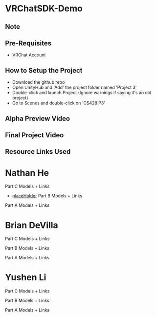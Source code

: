 # VRChatSDK-Demo
## Note

## Pre-Requisites
* VRChat Account

## How to Setup the Project
* Download the github repo
* Open UnityHub and 'Add' the project folder named 'Project 3'
* Double-click and launch Project (Ignore warnings if saying it's an old project)
* Go to Scenes and double-click on 'CS428 P3'

## Alpha Preview Video

## Final Project Video

## Resource Links Used

# Nathan He
  Part C Models + Links
  * [placeHolder](https://www.google.com/)
  Part B Models + Links
  
  Part A Models + Links

# Brian DeVilla
  Part C Models + Links
  
  Part B Models + Links
  
  Part A Models + Links
    
# Yushen Li
  Part C Models + Links

  Part B Models + Links
  
  Part A Models + Links

